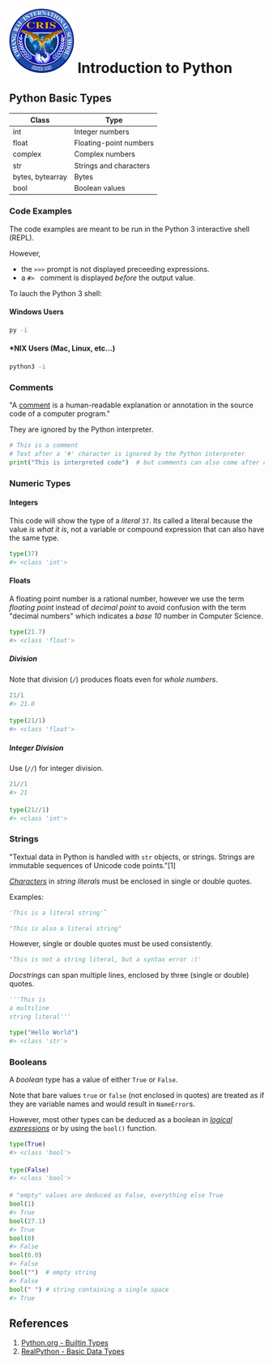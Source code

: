 # ![Chiang Rai International School](images/logo.png?raw=true) Introduction to Python

## Python Basic Types

| Class            | Type                   |
|------------------|------------------------|
| int              | Integer numbers        |
| float            | Floating-point numbers |
| complex          | Complex numbers        |
| str              | Strings and characters |
| bytes, bytearray | Bytes                  |
| bool             | Boolean values         |

### Code Examples

The code examples are meant to be run in the Python 3 interactive shell (REPL).

However,

* the `>>>` prompt is not displayed preceeding expressions.
* a `#> ` comment is displayed *before* the output value.

To lauch the Python 3 shell:

#### Windows Users

```bash
py -i
```

#### *NIX Users (Mac, Linux, etc...)

```bash
python3 -i
```

### Comments

"A [comment](https://en.wikipedia.org/wiki/Comment_(computer_programming)#Python) is a human-readable explanation or annotation in the source code of a computer program."

They are ignored by the Python interpreter.

```python
# This is a comment
# Text after a '#' character is ignored by the Python interpreter
print("This is interpreted code")  # but comments can also come after code on the same line
```

### Numeric Types

#### Integers

This code will show the type of a *literal* `37`. Its called a literal because the value *is what it is*, not a variable or compound expression that can also have the same type.

```python
type(37)
#> <class 'int'>
```

#### Floats

A floating point number is a rational number, however we use the term *floating point*
instead of *decimal point* to avoid confusion with the term "decimal numbers" which
indicates a *base 10* number in Computer Science.

```python
type(21.7)
#> <class 'float'>
```

##### Division

Note that division (`/`) produces floats even for *whole numbers*.

```python
21/1
#> 21.0

type(21/1)
#> <class 'float'>
```

##### Integer Division

Use (`//`) for integer division.

```python
21//1
#> 21

type(21//1)
#> <class 'int'>
```

### Strings

"Textual data in Python is handled with `str` objects, or strings. Strings are immutable sequences of Unicode code points."[1]

[*Characters*](https://en.wikipedia.org/wiki/Character_(computing)) in *string literals* must be enclosed in single or double quotes.

Examples:

```python
'This is a literal string'`
```

```python
"This is also a literal string"
```

However, single or double quotes must be used consistently.

```python
"This is not a string literal, but a syntax error :('
```

*Docstrings* can span multiple lines, enclosed by three (single or double) quotes.

```python
'''This is
a multiline
string literal'''
```

```python
type("Hello World")
#> <class 'str'>
```

### Booleans

A *boolean* type has a value of either `True` or `False`.

Note that bare values `true` or `false` (not enclosed in quotes) are
treated as if they are variable names and would result in `NameError`s.

However, most other types can be deduced as a boolean in [*logical expressions*](https://realpython.com/python-operators-expressions/#boolean-operators-and-expressions-in-python) or by using the `bool()` function.

```python
type(True)
#> <class 'bool'>

type(False)
#> <class 'bool'>

# "empty" values are deduced as False, everything else True
bool(1)
#> True
bool(27.1)
#> True
bool(0)
#> False
bool(0.0)
#> False
bool("")  # empty string
#> False
bool(" ") # string containing a single space
#> True
```

## References

1. [Python.org - Builtin Types](https://docs.python.org/3/library/stdtypes.html)
2. [RealPython - Basic Data Types](https://realpython.com/python-data-types/)
